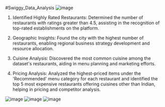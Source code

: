 #Swiggy_Data_Analysis
![image](https://github.com/utkgpta/Swiggy_Data_Analysis/assets/149560414/f80fe049-a796-4d51-a932-188555471e82)

1. Identified Highly Rated Restaurants: Determined the number of restaurants with ratings greater than 4.5, assisting in the recognition of top-rated establishments on the platform.

2. Geographic Insights: Found the city with the highest number of restaurants, enabling regional business strategy development and resource allocation.

3. Cuisine Analysis: Discovered the most common cuisine among the dataset's restaurants, aiding in menu planning and marketing efforts.

4. Pricing Analysis: Analyzed the highest-priced items under the 'Recommended' menu category for each restaurant and identified the top 5 most expensive restaurants offering cuisines other than Indian, helping in pricing and competitor analysis.

![image](https://github.com/utkgpta/Swiggy_Data_Analysis/assets/149560414/c3a5d4d6-541e-47ea-9b98-2cce0860c9d2)
![image](https://github.com/utkgpta/Swiggy_Data_Analysis/assets/149560414/50d92caa-b76d-4d3d-9c59-152d416fe0ee)
![image](https://github.com/utkgpta/Swiggy_Data_Analysis/assets/149560414/fe4fe148-b727-4400-b5a5-d4a0aeb00142)
